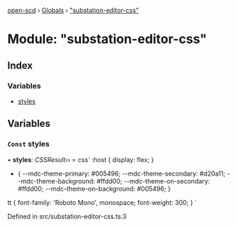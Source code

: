 [open-scd](../README.md) › [Globals](../globals.md) › ["substation-editor-css"](_substation_editor_css_.md)

# Module: "substation-editor-css"

## Index

### Variables

* [styles](_substation_editor_css_.md#const-styles)

## Variables

### `Const` styles

• **styles**: *CSSResult‹›* = css`
  :host {
    display: flex;
  }

  * {
    --mdc-theme-primary: #005496;
    --mdc-theme-secondary: #d20a11;
    --mdc-theme-background: #ffdd00;
    --mdc-theme-on-secondary: #ffdd00;
    --mdc-theme-on-background: #005496;
  }

  tt {
    font-family: 'Roboto Mono', monospace;
    font-weight: 300;
  }
`

Defined in src/substation-editor-css.ts:3
